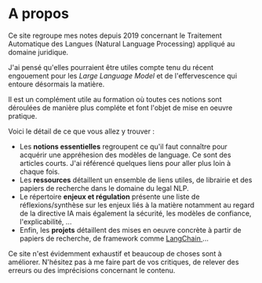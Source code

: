 # A propos 

Ce site  regroupe mes notes depuis 2019 concernant le Traitement Automatique des Langues (Natural Language Processing) appliqué au domaine juridique. 

J'ai pensé qu'elles pourraient être utiles compte tenu du  récent engouement pour les *Large Language Model* et de l'effervescence qui entoure désormais la matière. 

Il est un complément utile au formation où toutes ces notions sont déroulées de manière plus compléte et font l'objet de mise en oeuvre pratique. 

Voici le détail de ce que vous allez y trouver : 

- Les **notions essentielles** regroupent ce qu'il faut connaître pour acquérir une appréhesion des modèles de language. Ce sont des articles courts. J'ai référencé quelques liens pour aller plus loin à chaque fois. 
- Les **ressources** détaillent un ensemble de liens utiles, de librairie et des papiers de recherche dans le domaine du legal NLP. 
- Le répertoire **enjeux et régulation** présente une liste de réflexions/synthèse sur les enjeux liés à la matière notamment au regard de la directive IA mais également la sécurité, les modèles de confiance, l'explicabilité, ... 
- Enfin, les **projets** détaillent des mises en oeuvre concrète à partir de papiers de recherche, de framework comme [LangChain ](https://github.com/hwchase17/langchain)...

Ce site n'est évidemment exhaustif et beaucoup de choses sont à améliorer. N'hésitez pas à me faire part de vos critiques, de relever des erreurs ou des imprécisions concernant le contenu. 

